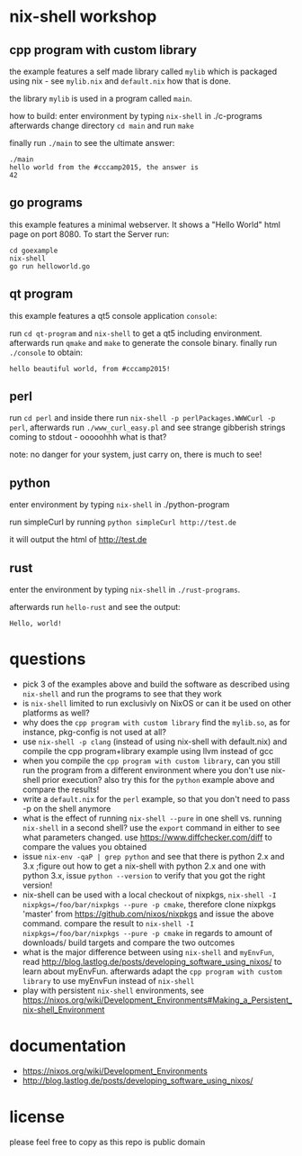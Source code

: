# nix-shell workshop

## cpp program with custom library

the example features a self made library called `mylib` which is packaged
using nix - see `mylib.nix` and `default.nix` how that is done.

the library `mylib` is used in a program called `main`.

how to build: enter environment by typing `nix-shell` in ./c-programs afterwards
change directory `cd main` and run `make`

finally run `./main` to see the ultimate answer:

    ./main 
    hello world from the #cccamp2015, the answer is 
    42

## go programs

this example features a minimal webserver. It shows a "Hello 
World" html page on port 8080.
To start the Server run:

    cd goexample
    nix-shell    
    go run helloworld.go

## qt program

this example features a qt5 console application `console`:

run `cd qt-program` and `nix-shell` to get a qt5 including environment. afterwards
run `qmake` and `make` to generate the console binary. finally run `./console` to obtain:

    hello beautiful world, from #cccamp2015! 

## perl

run `cd perl` and inside there run `nix-shell -p perlPackages.WWWCurl -p perl`, afterwards run
`./www_curl_easy.pl` and see strange gibberish strings coming to stdout - ooooohhh what is that?

note: no danger for your system, just carry on, there is much to see!

## python
enter environment by typing `nix-shell` in ./python-program

run simpleCurl by running `python simpleCurl http://test.de`

it will output the html of http://test.de

## rust
enter the environment by typing `nix-shell` in `./rust-programs`.

afterwards run `hello-rust` and see the output:

    Hello, world!


# questions
* pick 3 of the examples above and build the software as described using `nix-shell` and run the programs to see that they work
* is `nix-shell` limited to run exclusivly on NixOS or can it be used on other platforms as well? 
* why does the `cpp program with custom library` find the `mylib.so`, as for instance, pkg-config is not used at all?
* use `nix-shell -p clang` (instead of using nix-shell with default.nix) and compile the cpp program+library example using llvm instead of gcc
* when you compile the `cpp program with custom library`, can you still run the program from a different environment where you don't use nix-shell prior execution? also try this for the `python` example above and compare the results!
* write a `default.nix` for the `perl` example, so that you don't need to pass -p on the shell anymore
* what is the effect of running `nix-shell --pure` in one shell vs. running `nix-shell` in a second shell? use the `export` command in either to see what parameters changed. use https://www.diffchecker.com/diff to compare the values you obtained
* issue `nix-env -qaP | grep python` and see that there is python 2.x and 3.x ;figure out how to get a nix-shell with python 2.x and one with python 3.x, issue `python --version` to verify that you got the right version!
* nix-shell can be used with a local checkout of nixpkgs, `nix-shell -I nixpkgs=/foo/bar/nixpkgs --pure -p cmake`, therefore clone nixpkgs 'master' from https://github.com/nixos/nixpkgs and issue the above command. compare the result to `nix-shell -I nixpkgs=/foo/bar/nixpkgs --pure -p cmake` in regards to amount of downloads/ build targets and compare the two outcomes
* what is the major difference between using `nix-shell` and `myEnvFun`, read http://blog.lastlog.de/posts/developing_software_using_nixos/ to learn about myEnvFun. afterwards adapt the `cpp program with custom library` to use myEnvFun instead of `nix-shell` 
* play with persistent `nix-shell` environments, see https://nixos.org/wiki/Development_Environments#Making_a_Persistent_nix-shell_Environment

# documentation
* https://nixos.org/wiki/Development_Environments
* http://blog.lastlog.de/posts/developing_software_using_nixos/

# license
please feel free to copy as this repo is public domain
